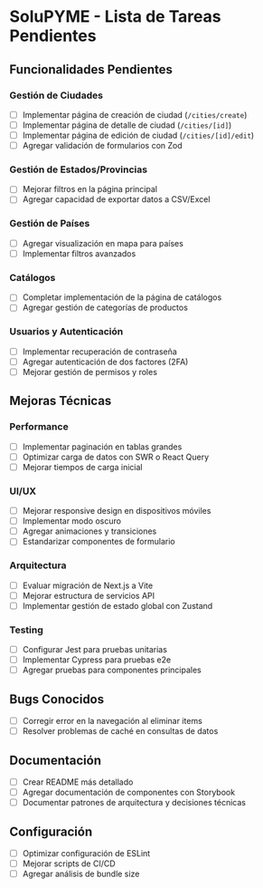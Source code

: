 # SoluPYME - Lista de Tareas Pendientes

## Funcionalidades Pendientes

### Gestión de Ciudades
- [ ] Implementar página de creación de ciudad (`/cities/create`)
- [ ] Implementar página de detalle de ciudad (`/cities/[id]`)
- [ ] Implementar página de edición de ciudad (`/cities/[id]/edit`)
- [ ] Agregar validación de formularios con Zod

### Gestión de Estados/Provincias
- [ ] Mejorar filtros en la página principal
- [ ] Agregar capacidad de exportar datos a CSV/Excel

### Gestión de Países
- [ ] Agregar visualización en mapa para países
- [ ] Implementar filtros avanzados

### Catálogos
- [ ] Completar implementación de la página de catálogos
- [ ] Agregar gestión de categorías de productos

### Usuarios y Autenticación
- [ ] Implementar recuperación de contraseña
- [ ] Agregar autenticación de dos factores (2FA)
- [ ] Mejorar gestión de permisos y roles

## Mejoras Técnicas

### Performance
- [ ] Implementar paginación en tablas grandes
- [ ] Optimizar carga de datos con SWR o React Query
- [ ] Mejorar tiempos de carga inicial

### UI/UX
- [ ] Mejorar responsive design en dispositivos móviles
- [ ] Implementar modo oscuro
- [ ] Agregar animaciones y transiciones
- [ ] Estandarizar componentes de formulario

### Arquitectura
- [ ] Evaluar migración de Next.js a Vite
- [ ] Mejorar estructura de servicios API
- [ ] Implementar gestión de estado global con Zustand

### Testing
- [ ] Configurar Jest para pruebas unitarias
- [ ] Implementar Cypress para pruebas e2e
- [ ] Agregar pruebas para componentes principales

## Bugs Conocidos
- [ ] Corregir error en la navegación al eliminar items
- [ ] Resolver problemas de caché en consultas de datos

## Documentación
- [ ] Crear README más detallado
- [ ] Agregar documentación de componentes con Storybook
- [ ] Documentar patrones de arquitectura y decisiones técnicas

## Configuración
- [ ] Optimizar configuración de ESLint
- [ ] Mejorar scripts de CI/CD
- [ ] Agregar análisis de bundle size
